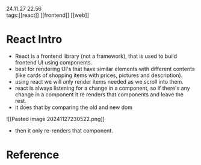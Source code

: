 24.11.27  22.56  
tags:[[react]] [[frontend]] [[web]]


# React Intro
- React is a frontend library (not a framework), that is used to build frontend UI using components.
- best for rendering UI's that have similar elements with different contents (like cards of shopping items with prices, pictures and description).
- using react we will only render items needed as we scroll into them.
- react is always listening for a change in a component, so if there's any change in a component it re renders that components and leave the rest.
- it does that by comparing the old and new dom

![[Pasted image 20241127230522.png]]

- then it only re-renders that component.

# Reference

